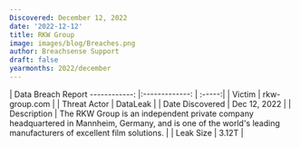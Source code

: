 ```yaml
---
Discovered: December 12, 2022
date: '2022-12-12'
title: RKW Group
image: images/blog/Breaches.png
author: Breachsense Support
draft: false
yearmonths: 2022/december
---
```



| Data Breach Report
------------:     |:-------------:    | :-----:|
| Victim      | rkw-group.com      | 
| Threat Actor      | DataLeak      | 
| Date Discovered      | Dec 12, 2022      | 
| Description      | The RKW Group is an independent private company headquartered in Mannheim, Germany, and is one of the world's leading manufacturers of excellent film solutions.      | 
| Leak Size      | 3.12T      | 

